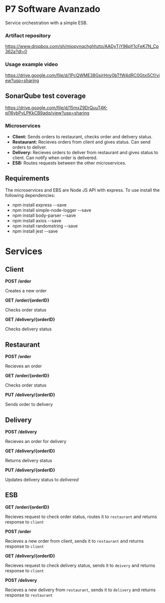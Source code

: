 # P7 Software Avanzado

Service orchestration with a simple ESB. 

### Artifact repository
https://www.dropbox.com/sh/miopynqchghhzto/AADyTjY96pY1cFeK7N_Cp362a?dl=0

### Usage example video

https://drive.google.com/file/d/1PcQWME38GsjrHny0bTfW4dRC0Gtxi5Cf/view?usp=sharing

## SonarQube test coverage

https://drive.google.com/file/d/15mxZ9DrQuuT4K-pl16ybPvLPKkCB9adq/view?usp=sharing

### Microservices

* **Client:** Sends orders to restaurant, checks order and delivery status.
* **Restaurant:** Recieves orders from client and gives status. Can send orders to deliver.
* **Delivery:** Recieves orders to deliver from restaurant and gives status to client. Can notify when order is delivered.
* **ESB:** Routes requests between the other microservices.

## Requirements

The microservices and EBS are Node JS API with express. To use install the following dependencies:

* npm install express --save
* npm install simple-node-logger --save
* npm install body-parser --save
* npm install axios --save
* npm install randomstring --save
* npm install jest --save

# Services 

## Client

**POST /order**

Creates a new order

**GET /order/{orderID}**

Checks order status

**GET /delivery/{orderID}**

Checks delivery status

## Restaurant 

**POST /order**

Recieves an order

**GET /order/{orderID}**

Checks order status

**PUT /delivery/{orderID}**

Sends order to delivery

## Delivery

**POST /delivery**

Recieves an order for delivery

**GET /delivery/{orderID}**

Returns delivery status

**PUT /delivery/{orderID}**

Updates delivery status to _delivered_

## ESB

**GET /order/{orderID}**

Recieves request to check order status, routes it to `restaurant` and returns response to `client`

**POST /order**

Recieves a new order from client, sends it to `restaurant` and returns response to `client`

**GET /delivery/{orderID}**

Recieves request to check delivery status, sends it to `deivery` and returns response to `client`

**POST /delivery**

Recieves a new delivery from `restaurant`, sends it to `delivery` and returns response to `restaurant`